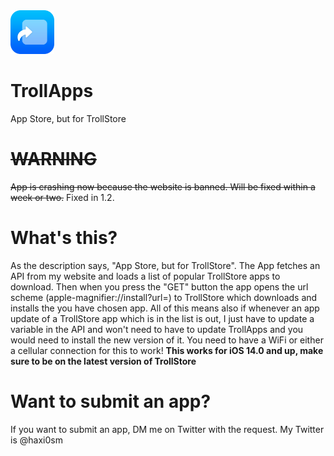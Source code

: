 <img src="assets/TrollApps-modified.png" alt="Logo" width="70" height="70">

# TrollApps
App Store, but for TrollStore

# ~~WARNING~~
~~App is crashing now because the website is banned. Will be fixed within a week or two.~~ Fixed in 1.2.

# What's this?
As the description says, "App Store, but for TrollStore". The App fetches an API from my website and loads a list of popular TrollStore apps to download. Then when you press the "GET" button the app opens the url scheme (apple-magnifier://install?url=) to TrollStore which downloads and installs the you have chosen app. All of this means also if whenever an app update of a TrollStore app which is in the list is out, I just have to update a variable in the API and won't need to have to update TrollApps and you would need to install the new version of it. You need to have a WiFi or either a cellular connection for this to work! **This works for iOS 14.0 and up, make sure to be on the latest version of TrollStore**

# Want to submit an app?
If you want to submit an app, DM me on Twitter with the request. My Twitter is @haxi0sm


